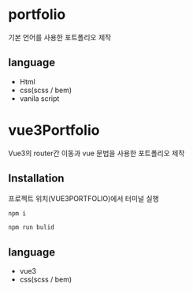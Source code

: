 # portfolio
 기본 언어를 사용한 포트폴리오 제작
 
## language
- Html
- css(scss / bem)
- vanila script







# vue3Portfolio
 Vue3의 router간 이동과 vue 문법을 사용한 포트폴리오 제작 

## Installation
프로젝트 위치(VUE3PORTFOLIO)에서 터미널 실행

```bash
npm i

npm run bulid
```

 
## language
- vue3
- css(scss / bem)
